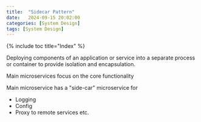 ```yaml
---
title:  "Sidecar Pattern"
date:   2024-09-15 20:02:00
categories: [System Design]
tags: [System Design]
---
```

{% include toc title="Index" %}

Deploying components of an application or service into a separate process or container to provide isolation and encapsulation.

Main microservices focus on the core functionality

Main microservice has a "side-car" microservice for
- Logging
- Config
- Proxy to remote services etc.


